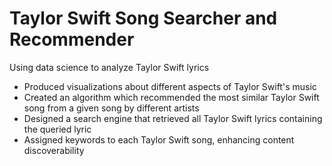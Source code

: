 # Taylor Swift Song Searcher and Recommender
Using data science to analyze Taylor Swift lyrics
- Produced visualizations about different aspects of Taylor Swift's music
- Created an algorithm which recommended the most similar Taylor Swift song from a given song by different artists
- Designed a search engine that retrieved all Taylor Swift lyrics containing the queried lyric
- Assigned keywords to each Taylor Swift song, enhancing content discoverability
